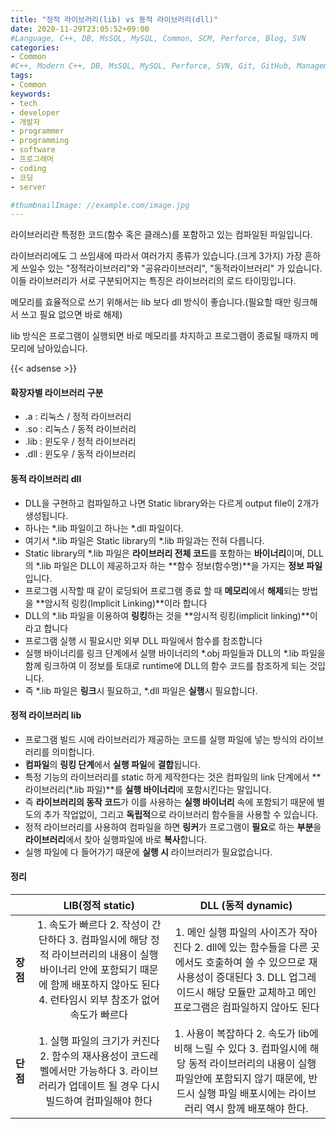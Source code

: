 ```yaml
---
title: "정적 라이브러리(lib) vs 동적 라이브러리(dll)"
date: 2020-11-29T23:05:52+09:00
#Language, C++, DB, MsSQL, MySQL, Common, SCM, Perforce, Blog, SVN
categories:
- Common
#C++, Modern C++, DB, MsSQL, MySQL, Perforce, SVN, Git, GitHub, Management, Blog, Hugo, Architecture
tags:
- Common
keywords:
- tech
- developer
- 개발자
- programmer
- programming
- software
- 프로그래머
- coding
- 코딩
- server

#thumbnailImage: //example.com/image.jpg
---
```


라이브러리란 특정한 코드(함수 혹은 클래스)를 포함하고 있는 컴파일된 파일입니다.

라이브러리에도 그 쓰임새에 따라서 여러가지 종류가 있습니다.(크게 3가지) 가장 흔하게 쓰일수 있는 "정적라이브러리"와 "공유라이브러리", "동적라이브러리" 가 있습니다. 이들 라이브러리가 서로 구분되어지는 특징은 라이브러리의 로드 타이밍입니다.

<!--more-->

메모리를 효율적으로 쓰기 위해서는 lib 보다 dll 방식이 좋습니다.(필요할 때만 링크해서 쓰고 필요 없으면 바로 해제)

lib 방식은 프로그램이 실행되면 바로 메모리를 차지하고 프로그램이 종료될 때까지 메모리에 남아있습니다.

  

{{< adsense >}}

#### 확장자별 라이브러리 구분

- .a : 리눅스 / 정적 라이브러리
- .so : 리눅스 / 동적 라이브러리
- .lib : 윈도우 / 정적 라이브러리
- .dll : 윈도우 / 동적 라이브러리

  

  

#### 동적 라이브러리 dll

- DLL을 구현하고 컴파일하고 나면 Static library와는 다르게 output file이 2개가 생성됩니다.
- 하나는 *.lib 파일이고
  하나는 *.dll 파일이다.
- 여기서 *.lib 파일은 Static library의 *.lib 파일과는 전혀 다릅니다.
- Static library의 *.lib 파일은 **라이브러리 전체 코드**를 포함하는 **바이너리**이며,
  DLL의 *.lib 파일은 DLL이 제공하고자 하는 **함수 정보(함수명)**을 가지는 **정보 파일**입니다.
- 프로그램 시작할 때 같이 로딩되어
  프로그램 종료 할 때 **메모리**에서 **해제**되는 방법을
  **암시적 링킹(Implicit Linking)**이라 합니다
- DLL의 *.lib 파일을 이용하여 **링킹**하는 것을 **암시적 링킹(implicit linking)**이라고 합니다
- 프로그램 실행 시 필요시만 외부 DLL 파일에서 함수를 참조합니다
- 실행 바이너리를 링크 단계에서 실행 바이너리의 *.obj 파일들과 DLL의 *.lib 파일을 함께 링크하여
  이 정보를 토대로 runtime에 DLL의 함수 코드를 참조하게 되는 것입니다.
- 즉 *.lib 파일은 **링크**시 필요하고, *.dll 파일은 **실행**시 필요합니다.

  

  

#### 정적 라이브러리 lib

- 프로그램 빌드 시에 라이브러리가 제공하는 코드를 실행 파일에 넣는 방식의 라이브러리를 의미합니다.
- **컴파일**의 **링킹 단계**에서 **실행 파일**에 **결합**됩니다.
- 특정 기능의 라이브러리를 static 하게 제작한다는 것은 컴파일의 link 단계에서 **라이브러리(\*.lib 파일)**를 **실행 바이너리**에 포함시킨다는 말입니다.
- 즉 **라이브러리의 동작 코드**가 이를 사용하는 **실행 바이너리** 속에 포함되기 때문에 별도의 추가 작업없이, 그리고 **독립적**으로 라이브러리 함수들을 사용할 수 있습니다.
- 정적 라이브러리를 사용하여 컴파일을 하면 **링커**가 프로그램이 **필요**로 하는 **부분**을 **라이브러리**에서 찾아 실행파일에 바로 **복사**합니다.
- 실행 파일에 다 들어가기 때문에 **실행 시** 라이브러리가 필요없습니다.

  

  

#### 정리

|          |                     **LIB**(정적 static)                     |                    **DLL** (동적 dynamic)                    |
| -------- | :----------------------------------------------------------: | :----------------------------------------------------------: |
| **장점** | 1. 속도가 빠르다 2. 작성이 간단하다 3. 컴파일시에 해당 정적 라이브러리의 내용이 실행 바이너리 안에 포함되기 때문에 함께 배포하지 않아도 된다 4. 런타임시 외부 참조가 없어 속도가 빠르다 | 1. 메인 실행 파일의 사이즈가 작아진다 2. dll에 있는 함수들을 다른 곳에서도 호출하여 쓸 수 있으므로 재사용성이 증대된다 3. DLL 업그레이드시 해당 모듈만 교체하고 메인 프로그램은 컴파일하지 않아도 된다 |
| **단점** | 1. 실행 파일의 크기가 커진다 2. 함수의 재사용성이 코드레벨에서만 가능하다 3. 라이브러리가 업데이트 될 경우 다시 빌드하여 컴파일해야 한다 | 1. 사용이 복잡하다 2. 속도가 lib에 비해 느릴 수 있다 3. 컴파일시에 해당 동적 라이브러리의 내용이 실행 파일안에 포함되지 않기 때문에, 반드시 실행 파일 배포시에는 라이브러리 역시 함께 배포해야 한다. |